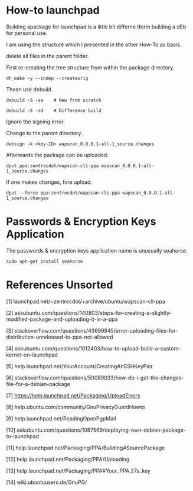 # How-to launchpad

Building apackage for launchpad is a little bit differne tform building a dEb for personal use.

I am using the structure which I presented in the other How-To as basis.

delete all files in the parent folder.

First re-creating the tree structure from within the package directory.

    dh_make -y --indep --createorig

Thean use debuild.

    debuild -S -sa    # New from scratch

    debuild -S -sd    # Difference build

Ignore the signing error.

Change to the parent directory.

    debsign -k <key-ID> wapscan_0.0.0.1-all-1_source.changes

Afterwards the package can be uploaded.

    dput ppa:zentrocdot/wapscan-cli-ppa wapscan_0.0.0.1-all-1_source.changes

If one makes changes, fore upload.

    dput --force ppa:zentrocdot/wapscan-cli-ppa wapscan_0.0.0.1-all-1_source.changes

# Passwords & Encryption Keys Application

The passwords & encryption keys application name is unusually seahorse.

    sudo apt-get install seahorse

# References Unsorted

[1]   launchpad.net/~zentrocdot/+archive/ubuntu/wapscan-cli-ppa

[2]   askubuntu.com/questions/140803/steps-for-creating-a-slightly-modified-package-and-uploading-it-in-a-ppa

[3]    stackoverflow.com/questions/43699845/error-uploading-files-for-distribution-unreleased-to-ppa-not-allowed

[4]    askubuntu.com/questions/1012403/how-to-upload-build-a-custom-kernel-on-launchpad

[5]    help.launchpad.net/YourAccount/CreatingAnSSHKeyPair

[6]    stackoverflow.com/questions/50089033/how-do-i-get-the-changes-file-for-a-debian-package

[7]    https://help.launchpad.net/Packaging/UploadErrors

[8]    help.ubuntu.com/community/GnuPrivacyGuardHowto

[9]    help.launchpad.net/ReadingOpenPgpMail

[10]   askubuntu.com/questions/1087569/deploying-own-debian-package-to-launchpad

[11]    help.launchpad.net/Packaging/PPA/BuildingASourcePackage

[12]    help.launchpad.net/Packaging/PPA/Uploading

[13]    help.launchpad.net/Packaging/PPA#Your_PPA.27s_key

[14]    wiki.ubuntuusers.de/GnuPG/


